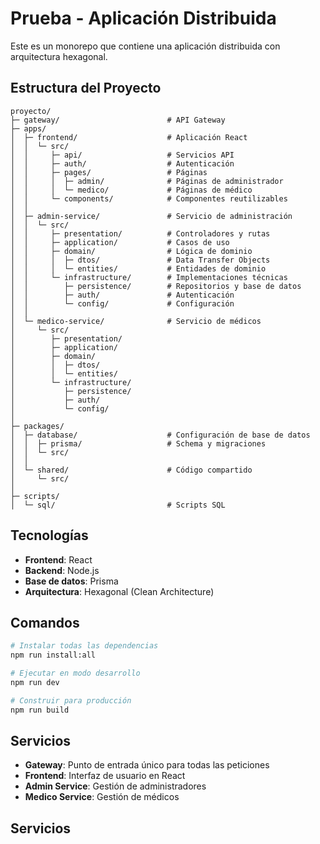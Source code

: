 # Prueba - Aplicación Distribuida

Este es un monorepo que contiene una aplicación distribuida con arquitectura hexagonal.

## Estructura del Proyecto

```
proyecto/
├─ gateway/                        # API Gateway
├─ apps/
│  ├─ frontend/                    # Aplicación React
│  │  └─ src/
│  │     ├─ api/                   # Servicios API
│  │     ├─ auth/                  # Autenticación
│  │     ├─ pages/                 # Páginas
│  │     │  ├─ admin/              # Páginas de administrador
│  │     │  └─ medico/             # Páginas de médico
│  │     └─ components/            # Componentes reutilizables
│  │
│  ├─ admin-service/               # Servicio de administración
│  │  └─ src/
│  │     ├─ presentation/          # Controladores y rutas
│  │     ├─ application/           # Casos de uso
│  │     ├─ domain/                # Lógica de dominio
│  │     │  ├─ dtos/               # Data Transfer Objects
│  │     │  └─ entities/           # Entidades de dominio
│  │     └─ infrastructure/        # Implementaciones técnicas
│  │        ├─ persistence/        # Repositorios y base de datos
│  │        ├─ auth/               # Autenticación
│  │        └─ config/             # Configuración
│  │
│  └─ medico-service/              # Servicio de médicos
│     └─ src/
│        ├─ presentation/
│        ├─ application/
│        ├─ domain/
│        │  ├─ dtos/
│        │  └─ entities/
│        └─ infrastructure/
│           ├─ persistence/
│           ├─ auth/
│           └─ config/
│
├─ packages/
│  ├─ database/                    # Configuración de base de datos
│  │  ├─ prisma/                   # Schema y migraciones
│  │  └─ src/
│  │
│  └─ shared/                      # Código compartido
│     └─ src/
│
├─ scripts/
│  └─ sql/                         # Scripts SQL
```

## Tecnologías

- **Frontend**: React
- **Backend**: Node.js
- **Base de datos**: Prisma
- **Arquitectura**: Hexagonal (Clean Architecture)

## Comandos

```bash
# Instalar todas las dependencias
npm run install:all

# Ejecutar en modo desarrollo
npm run dev

# Construir para producción
npm run build
```

## Servicios

- **Gateway**: Punto de entrada único para todas las peticiones
- **Frontend**: Interfaz de usuario en React
- **Admin Service**: Gestión de administradores
- **Medico Service**: Gestión de médicos

## Servicios
